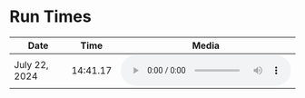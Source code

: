 # Run Times


|Date | Time | Media |
| --- | --- | --- |
| July 22, 2024 | 14:41.17 | ![Voice Recording](/recordings/DCUS%2024%20Recording%20Take%201.m4a) |